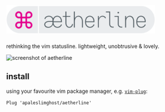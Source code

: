 <h1><img alt="aetherline" src="etc/logo.svg" width="400"></h1>

rethinking the vim statusline. lightweight, unobtrusive & lovely.

![screenshot of aetherline](etc/screenshot.png)

## install

using your favourite vim package manager, e.g. [`vim-plug`](https://github.com/junegunn/vim-plug):

```vim
Plug 'apaleslimghost/aetherline'
```


